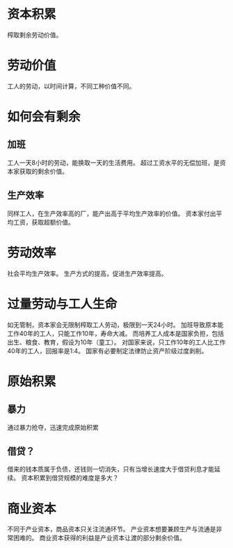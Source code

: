 
# 资本积累
榨取剩余劳动价值。

# 劳动价值
工人的劳动，以时间计算，不同工种价值不同。

# 如何会有剩余
## 加班
工人一天8小时的劳动，能换取一天的生活费用。
超过工资水平的无偿加班，是资本家获取的剩余价值。
## 生产效率
同样工人，在生产效率高的厂，能产出高于平均生产效率的价值。
资本家付出平均工资，获取超额价值。

# 劳动效率
社会平均生产效率。
生产方式的提高，促进生产效率提高。

# 过量劳动与工人生命
如无管制，资本家会无限制榨取工人劳动，极限到一天24小时。
加班导致原本能工作40年的工人，只能工作10年，寿命大减。
而培养工人成本是国家负担，包括出生、粮食、教育，假设为10年（童工）。
对国家来说，只工作10年的工人比工作40年的工人，回报率是1:4。
国家有必要制定法律防止资产阶级过度剥削。

# 原始积累
## 暴力
通过暴力抢夺，迅速完成原始积累
## 借贷？
借来的钱本质属于负债，还钱则一切消失，只有当增长速度大于借贷利息才能延续。
资本积累到借贷规模的难度是多大？

# 商业资本
不同于产业资本，商品资本只关注流通环节。
产业资本想要兼顾生产与流通是非常困难的。
商业资本获得的利益是产业资本让渡的部分剩余价值。


